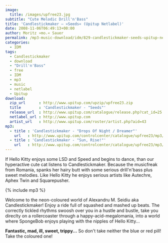 ```yaml
---
image:
  title: /images/upfree23.jpg
subtitle: "Cute Melodic Drill'n'Bass"
title: 'Candlestickmaker – »Seeds« (Upitup Netlabel)'
date: 2008-11-06T06:49:13+00:00
author: Moritz »mo.« Sauer
permalink: /mp3-music-download/idm/829-candlestickmaker-seeds-upitup-netlabel
categories:
  - IDM
tags:
  - Candlestickmaker
  - download
  - "Drill'n'Bass"
  - free
  - IDM
  - mp3
  - music
  - netlabel
  - Upitup
download:
  zip_url      : http://www.upitup.com/upzip/upfree23.zip
  title        : 'Candlestickmaker - "Seeds"'
  release_url  : http://www.upitup.com/catalogue/release.php?cat_id=25
  netlabel_url : http://www.upitup.com
  artist_url   : http://www.upitup.com/roster/artist.php?aid=43
mp3:
  - title : 'Candlestickmaker - "Drops Of Night / Dreamer"'
    url   : http://www.upitup.com/controlcenter/catalogue/upfree23/mp3/upfree23-Track11.mp3
  - title : 'Candlestickmaker - "Sun, Rise!"'
    url   : http://www.upitup.com/controlcenter/catalogue/upfree23/mp3/upfree23-Track09.mp3
---
```

If Hello Kitty enjoys some LSD and Speed and begins to dance, than our hyperactive cute cat listens to Candlestickmaker. Because the musicfreak from Romania, spanks her hairy butt with some serious drill'n'bass plus sweet melodies. Like Hello Kitty he enjoys serious artists like Autechre, Aphex Twin and Squarepusher.
<!--more-->

{% include mp3 %}

Welcome to the neon-coloured world of Alexandru M. Seidiu aka Candlestickmaker! Enjoy a ride full of squashed and mashed up beats. The correctly tickled rhythms swoosh over you in a hustle and bustle, take you direclty on a rollercoaster through a happy-acid-megalomania, into a world where SpongeBob enjoys playing with the nipples of Hello Kitty...

**Fantastic, mad, ill, sweet, trippy...** So don't take neither the blue or red pill! Take the coloured one!
